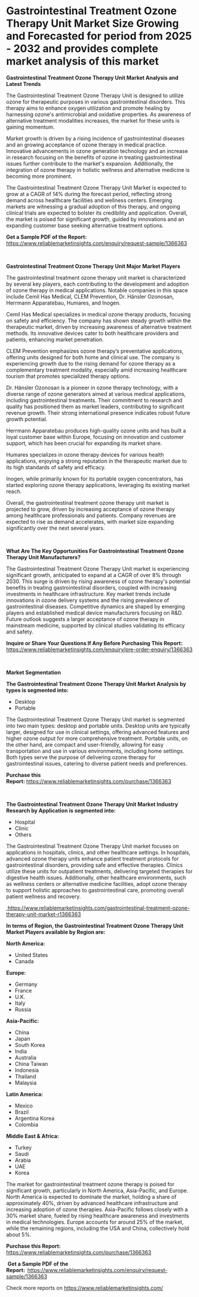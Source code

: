 <p><h1>Gastrointestinal Treatment Ozone Therapy Unit Market Size Growing and Forecasted for period from 2025 - 2032 and provides complete market analysis of this market</h1></p><p><strong>Gastrointestinal Treatment Ozone Therapy Unit Market Analysis and Latest Trends</strong></p>
<p><p>The Gastrointestinal Treatment Ozone Therapy Unit is designed to utilize ozone for therapeutic purposes in various gastrointestinal disorders. This therapy aims to enhance oxygen utilization and promote healing by harnessing ozone's antimicrobial and oxidative properties. As awareness of alternative treatment modalities increases, the market for these units is gaining momentum.</p><p>Market growth is driven by a rising incidence of gastrointestinal diseases and an growing acceptance of ozone therapy in medical practice. Innovative advancements in ozone generation technology and an increase in research focusing on the benefits of ozone in treating gastrointestinal issues further contribute to the market's expansion. Additionally, the integration of ozone therapy in holistic wellness and alternative medicine is becoming more prominent. </p><p>The Gastrointestinal Treatment Ozone Therapy Unit Market is expected to grow at a CAGR of 14% during the forecast period, reflecting strong demand across healthcare facilities and wellness centers. Emerging markets are witnessing a gradual adoption of this therapy, and ongoing clinical trials are expected to bolster its credibility and application. Overall, the market is poised for significant growth, guided by innovations and an expanding customer base seeking alternative treatment options.</p></p>
<p><strong>Get a Sample PDF of the Report:&nbsp;</strong> <a href="https://www.reliablemarketinsights.com/enquiry/request-sample/1366363?utm_campaign=3044&utm_medium=2&utm_source=Github&utm_content=ia&utm_term=22032025&utm_id=gastrointestinal-treatment-ozone-therapy-unit">https://www.reliablemarketinsights.com/enquiry/request-sample/1366363</a></p>
<p>&nbsp;</p>
<p><strong>Gastrointestinal Treatment Ozone Therapy Unit Major Market Players</strong></p>
<p><p>The gastrointestinal treatment ozone therapy unit market is characterized by several key players, each contributing to the development and adoption of ozone therapy in medical applications. Notable companies in this space include Cemil Has Medical, CLEM Prevention, Dr. Hänsler Ozonosan, Herrmann Apparatebau, Humares, and Inogen.</p><p>Cemil Has Medical specializes in medical ozone therapy products, focusing on safety and efficiency. The company has shown steady growth within the therapeutic market, driven by increasing awareness of alternative treatment methods. Its innovative devices cater to both healthcare providers and patients, enhancing market penetration.</p><p>CLEM Prevention emphasizes ozone therapy’s preventative applications, offering units designed for both home and clinical use. The company is experiencing growth due to the rising demand for ozone therapy as a complementary treatment modality, especially amid increasing healthcare tourism that promotes specialized therapy options.</p><p>Dr. Hänsler Ozonosan is a pioneer in ozone therapy technology, with a diverse range of ozone generators aimed at various medical applications, including gastrointestinal treatments. Their commitment to research and quality has positioned them as market leaders, contributing to significant revenue growth. Their strong international presence indicates robust future growth potential.</p><p>Herrmann Apparatebau produces high-quality ozone units and has built a loyal customer base within Europe, focusing on innovation and customer support, which has been crucial for expanding its market share.</p><p>Humares specializes in ozone therapy devices for various health applications, enjoying a strong reputation in the therapeutic market due to its high standards of safety and efficacy.</p><p>Inogen, while primarily known for its portable oxygen concentrators, has started exploring ozone therapy applications, leveraging its existing market reach.</p><p>Overall, the gastrointestinal treatment ozone therapy unit market is projected to grow, driven by increasing acceptance of ozone therapy among healthcare professionals and patients. Company revenues are expected to rise as demand accelerates, with market size expanding significantly over the next several years.</p></p>
<p>&nbsp;</p>
<p><strong>What Are The Key Opportunities For Gastrointestinal Treatment Ozone Therapy Unit Manufacturers?</strong></p>
<p><p>The Gastrointestinal Treatment Ozone Therapy Unit market is experiencing significant growth, anticipated to expand at a CAGR of over 8% through 2030. This surge is driven by rising awareness of ozone therapy's potential benefits in treating gastrointestinal disorders, coupled with increasing investments in healthcare infrastructure. Key market trends include innovations in ozone delivery systems and the rising prevalence of gastrointestinal diseases. Competitive dynamics are shaped by emerging players and established medical device manufacturers focusing on R&D. Future outlook suggests a larger acceptance of ozone therapy in mainstream medicine, supported by clinical studies validating its efficacy and safety.</p></p>
<p><strong>Inquire or Share Your Questions If Any Before Purchasing This Report:</strong> <a href="https://www.reliablemarketinsights.com/enquiry/pre-order-enquiry/1366363?utm_campaign=3044&utm_medium=2&utm_source=Github&utm_content=ia&utm_term=22032025&utm_id=gastrointestinal-treatment-ozone-therapy-unit">https://www.reliablemarketinsights.com/enquiry/pre-order-enquiry/1366363</a></p>
<p>&nbsp;</p>
<p><strong>Market Segmentation</strong></p>
<p><strong>The Gastrointestinal Treatment Ozone Therapy Unit Market Analysis by types is segmented into:</strong></p>
<p><ul><li>Desktop</li><li>Portable</li></ul></p>
<p><p>The Gastrointestinal Treatment Ozone Therapy Unit market is segmented into two main types: desktop and portable units. Desktop units are typically larger, designed for use in clinical settings, offering advanced features and higher ozone output for more comprehensive treatment. Portable units, on the other hand, are compact and user-friendly, allowing for easy transportation and use in various environments, including home settings. Both types serve the purpose of delivering ozone therapy for gastrointestinal issues, catering to diverse patient needs and preferences.</p></p>
<p><strong>Purchase this Report:&nbsp;</strong><a href="https://www.reliablemarketinsights.com/purchase/1366363?utm_campaign=3044&utm_medium=2&utm_source=Github&utm_content=ia&utm_term=22032025&utm_id=gastrointestinal-treatment-ozone-therapy-unit">https://www.reliablemarketinsights.com/purchase/1366363</a></p>
<p>&nbsp;</p>
<p><strong>The Gastrointestinal Treatment Ozone Therapy Unit Market Industry Research by Application is segmented into:</strong></p>
<p><ul><li>Hospital</li><li>Clinic</li><li>Others</li></ul></p>
<p><p>The Gastrointestinal Treatment Ozone Therapy Unit market focuses on applications in hospitals, clinics, and other healthcare settings. In hospitals, advanced ozone therapy units enhance patient treatment protocols for gastrointestinal disorders, providing safe and effective therapies. Clinics utilize these units for outpatient treatments, delivering targeted therapies for digestive health issues. Additionally, other healthcare environments, such as wellness centers or alternative medicine facilities, adopt ozone therapy to support holistic approaches to gastrointestinal care, promoting overall patient wellness and recovery.</p></p>
<p><a href="https://www.reliablemarketinsights.com/gastrointestinal-treatment-ozone-therapy-unit-market-r1366363?utm_campaign=3044&utm_medium=2&utm_source=Github&utm_content=ia&utm_term=22032025&utm_id=gastrointestinal-treatment-ozone-therapy-unit">&nbsp;https://www.reliablemarketinsights.com/gastrointestinal-treatment-ozone-therapy-unit-market-r1366363</a></p>
<p><strong>In terms of Region, the Gastrointestinal Treatment Ozone Therapy Unit Market Players available by Region are:</strong></p>
<p>
    <p> <strong> North America: </strong>
        <ul>
            <li>United States</li>
            <li>Canada</li>
        </ul>
        </p> 
    <p> <strong> Europe: </strong>
        <ul>
            <li>Germany</li>
            <li>France</li>
            <li>U.K.</li>
            <li>Italy</li>
            <li>Russia</li>
        </ul>
        </p> 
    <p> <strong> Asia-Pacific: </strong>
        <ul>
            <li>China</li>
            <li>Japan</li>
            <li>South Korea</li>
            <li>India</li>
            <li>Australia</li>
            <li>China Taiwan</li>
            <li>Indonesia</li>
            <li>Thailand</li>
            <li>Malaysia</li>
        </ul>
        </p> 
    <p> <strong> Latin America: </strong>
        <ul>
            <li>Mexico</li>
            <li>Brazil</li>
            <li>Argentina Korea</li>
            <li>Colombia</li>
        </ul>
        </p> 
    <p> <strong> Middle East & Africa: </strong>
        <ul>
            <li>Turkey</li>
            <li>Saudi</li>
            <li>Arabia</li>
            <li>UAE</li>
            <li>Korea</li>
        </ul>
    </p>
    </p>
<p><p>The market for gastrointestinal treatment ozone therapy is poised for significant growth, particularly in North America, Asia-Pacific, and Europe. North America is expected to dominate the market, holding a share of approximately 40%, driven by advanced healthcare infrastructure and increasing adoption of ozone therapies. Asia-Pacific follows closely with a 30% market share, fueled by rising healthcare awareness and investments in medical technologies. Europe accounts for around 25% of the market, while the remaining regions, including the USA and China, collectively hold about 5%.</p></p>
<p><strong>Purchase this Report: </strong><a href="https://www.reliablemarketinsights.com/purchase/1366363?utm_campaign=3044&utm_medium=2&utm_source=Github&utm_content=ia&utm_term=22032025&utm_id=gastrointestinal-treatment-ozone-therapy-unit">https://www.reliablemarketinsights.com/purchase/1366363</a></p>
<p>&nbsp;<strong>Get a Sample PDF of the Report:&nbsp;&nbsp;</strong><a href="https://www.reliablemarketinsights.com/enquiry/request-sample/1366363?utm_campaign=3044&utm_medium=2&utm_source=Github&utm_content=ia&utm_term=22032025&utm_id=gastrointestinal-treatment-ozone-therapy-unit">https://www.reliablemarketinsights.com/enquiry/request-sample/1366363</a></p>
<p><strong></strong></p>
<p>Check more reports on <a href="https://www.reliablemarketinsights.com/?utm_campaign=3044&utm_medium=2&utm_source=Github&utm_content=ia&utm_term=22032025&utm_id=gastrointestinal-treatment-ozone-therapy-unit">https://www.reliablemarketinsights.com/</a></p>